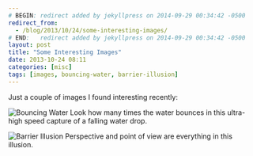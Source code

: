```yaml
---
# BEGIN: redirect added by jekyllpress on 2014-09-29 00:34:42 -0500
redirect_from:
  - /blog/2013/10/24/some-interesting-images/
# END:   redirect added by jekyllpress on 2014-09-29 00:34:42 -0500
layout: post
title: "Some Interesting Images"
date: 2013-10-24 08:11
categories: [misc]
tags: [images, bouncing-water, barrier-illusion]
---
```

Just a couple of images I found interesting recently:

![Bouncing Water](/images/bouncingwater.gif "Bouncing Water")
Look how many times the water bounces in this ultra-high speed capture
of a falling water drop.

![Barrier Illusion](/images/cement-block-illusion.gif "Barrier Illusion") 
Perspective and point of view are everything in this illusion.
